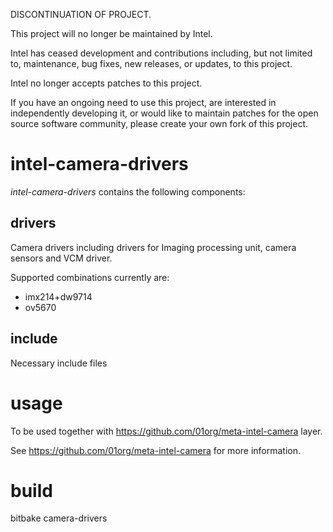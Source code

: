 DISCONTINUATION OF PROJECT.

This project will no longer be maintained by Intel.

Intel has ceased development and contributions including, but not limited to, maintenance, bug fixes, new releases, or updates, to this project. 

Intel no longer accepts patches to this project.

If you have an ongoing need to use this project, are interested in independently developing it, or would like to maintain patches for the open source software community, please create your own fork of this project. 
# intel-camera-drivers

_intel-camera-drivers_ contains the following components:

## drivers

Camera drivers including drivers for Imaging processing unit, camera sensors and VCM driver.

Supported combinations currently are:
* imx214+dw9714
* ov5670

## include

Necessary include files

# usage

To be used together with https://github.com/01org/meta-intel-camera
layer.

See https://github.com/01org/meta-intel-camera for more information.

# build

bitbake camera-drivers


